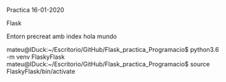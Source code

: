 Practica 16-01-2020

Flask

Entorn precreat amb index hola mundo

mateu@IDuck:~/Escritorio/GitHub/Flask_practica_Programacio$ python3.6 -m venv FlaskyFlask
mateu@IDuck:~/Escritorio/GitHub/Flask_practica_Programacio$ source FlaskyFlask/bin/activate
